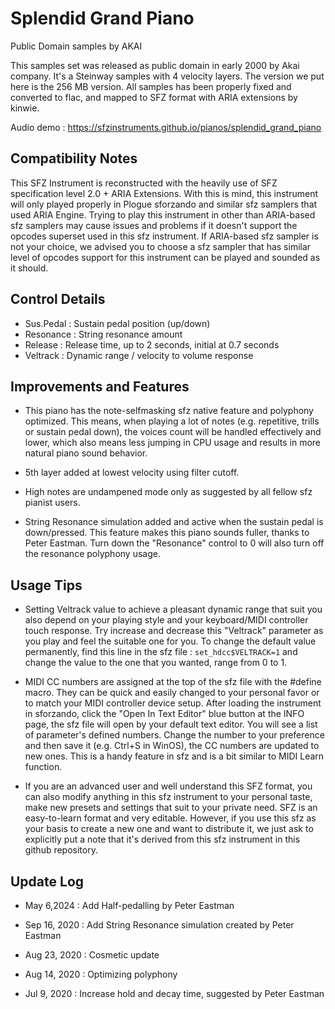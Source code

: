 # Splendid Grand Piano

Public Domain samples by AKAI

This samples set was released as public domain in early 2000 by Akai company.
It's a Steinway samples with 4 velocity layers.
The version we put here is the 256 MB version.
All samples has been properly fixed and converted to flac,
and mapped to SFZ format with ARIA extensions by kinwie.

Audio demo : https://sfzinstruments.github.io/pianos/splendid_grand_piano


## Compatibility Notes

This SFZ Instrument is reconstructed with the heavily use of SFZ specification level 2.0 + ARIA Extensions. With this is mind, this 
instrument will only played properly in Plogue sforzando and similar sfz samplers that used ARIA Engine. Trying to play this 
instrument in other than ARIA-based sfz samplers may cause issues and problems if it doesn't support the opcodes superset 
used in this sfz instrument. If ARIA-based sfz sampler is not your choice, we advised you to choose a sfz sampler that has similar 
level of opcodes support for this instrument can be played and sounded as it should.


## Control Details

- Sus.Pedal : Sustain pedal position (up/down)
- Resonance : String resonance amount
- Release : Release time, up to 2 seconds, initial at 0.7 seconds
- Veltrack : Dynamic range / velocity to volume response


## Improvements and Features

- This piano has the note-selfmasking sfz native feature and polyphony optimized. This means, when playing a lot of notes (e.g. 
repetitive, trills or sustain pedal down), the voices count will be handled effectively and lower, which also means less jumping in 
CPU usage and results in more natural piano sound behavior.

- 5th layer added at lowest velocity using filter cutoff.

- High notes are undampened mode only as suggested by all fellow sfz pianist users.

- String Resonance simulation added and active when the sustain pedal is down/pressed. This feature makes this piano sounds 
fuller, thanks to Peter Eastman. Turn down the "Resonance" control to 0 will also turn off the resonance polyphony usage.


## Usage Tips

- Setting Veltrack value to achieve a pleasant dynamic range that suit you also depend on your playing style and your 
keyboard/MIDI controller touch response. Try increase and decrease this "Veltrack" parameter as you play and feel the suitable 
one for you. To change the default value permanently, find this line in the sfz file : `set_hdcc$VELTRACK=1` and change the 
value to the one that you wanted, range from 0 to 1.

- MIDI CC numbers are assigned at the top of the sfz file with the #define macro. They can be quick and easily changed to your personal 
favor or to match your MIDI controller device setup. After loading the instrument in sforzando, click the "Open In Text Editor" 
blue button at the INFO page, the sfz file will open by your default text editor. You will see a list of parameter's defined 
numbers. Change the number to your preference and then save it (e.g. Ctrl+S in WinOS), the CC numbers are updated to new 
ones. This is a handy feature in sfz and is a bit similar to MIDI Learn function.

- If you are an advanced user and well understand this SFZ format, you can also modify anything in this sfz instrument to your 
personal taste, make new presets and settings that suit to your private need. SFZ is an easy-to-learn format and very editable. 
However, if you use this sfz as your basis to create a new one and want to distribute it, we just ask to explicitly put a note that 
it's derived from this sfz instrument in this github repository.


## Update Log

- May 6,2024 : Add Half-pedalling by Peter Eastman

- Sep 16, 2020 : Add String Resonance simulation created by Peter Eastman

- Aug 23, 2020 : Cosmetic update

- Aug 14, 2020 : Optimizing polyphony

- Jul 9, 2020 : Increase hold and decay time, suggested by Peter Eastman
